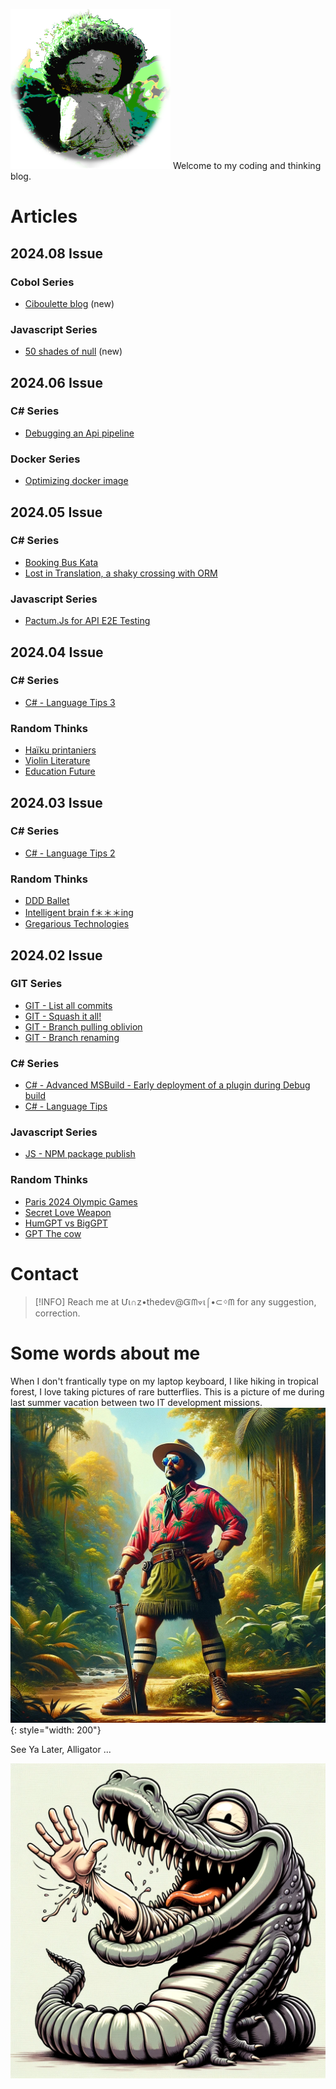 ![logo](./pix/viiinzzz256.png)
Welcome to my coding and thinking blog.

# Articles

## 2024.08 Issue

### Cobol Series
- [Ciboulette blog](./Cobol/ciboulette-blog.md) (new)
### Javascript Series
- [50 shades of null](./Javascript/null50.md) (new)

## 2024.06 Issue

### C# Series
- [Debugging an Api pipeline](./Csharp/debug-middleware.md)
### Docker Series
- [Optimizing docker image](./Csharp/Dockerfile-optimize.md)

## 2024.05 Issue

### C# Series
- [Booking Bus Kata](./Csharp/BookingBusKata.md)
- [Lost in Translation, a shaky crossing with ORM](./Csharp/shaky-orm.md)
### Javascript Series
- [Pactum.Js for API E2E Testing](./Javascript/Pactum-E2E-testing)

## 2024.04 Issue

### C# Series
- [C# - Language Tips 3](./Csharp/lang-tips-3.md)
### Random Thinks
- [Haïku printaniers](./RandomThink/haiku-printaniers.md)
- [Violin Literature](./RandomThink/violin-books.md)
- [Education Future](./RandomThink/education-future.md)

## 2024.03 Issue

### C# Series
- [C# - Language Tips 2](./Csharp/lang-tips-2.md)
### Random Thinks
- [DDD Ballet](./RandomThink/ddd-coding.md)
- [Intelligent brain f＊＊＊ing](./RandomThink/intelligent-brainf)
- [Gregarious Technologies](./RandomThink/greg-tech.md)

## 2024.02 Issue

### GIT Series
- [GIT - List all commits](./Git/commits-list)
- [GIT - Squash it all!](./Git/squash-all)
- [GIT - Branch pulling oblivion](./Git/branch-forgot)
- [GIT - Branch renaming](./Git/branch-rename)
### C# Series
- [C# - Advanced MSBuild - Early deployment of a plugin during Debug build](./Csharp/msbuild-plugin-debug)
- [C# - Language Tips](./Csharp/lang-tips-1.md)
### Javascript Series
- [JS - NPM package publish](./Javascript/npm/publish)
### Random Thinks
- [Paris 2024 Olympic Games](./RandomThink/paris-24.md)
- [Secret Love Weapon](./RandomThink/war-n-love.md)
- [HumGPT vs BigGPT](./RandomThink/hum-gpt)
- [GPT The cow](./RandomThink/the-cow.md)

# Contact

> [!INFO]
> Reach me at Մι∩z•thedev@Ᏻᗰ⟇ι⌠•⊂ᛜᗰ for any suggestion, correction.

# Some words about me

When I don't frantically type on my laptop keyboard, I like hiking in tropical forest, I love taking pictures of rare butterflies. This is a picture of me during last summer vacation between two IT development missions.
![](./pix/adventurer.jpg){: style="width: 200"}

See Ya Later, Alligator ...

![bye](./pix/seelater-gator.png)
